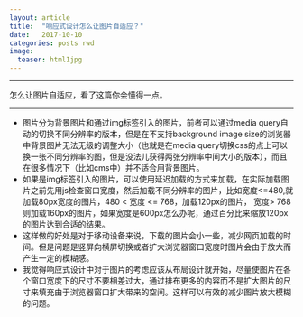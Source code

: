 ```yaml
---
layout: article
title:  "响应式设计怎么让图片自适应？"
date:   2017-10-10
categories: posts rwd
image:
  teaser: html1jpg
---
```

---
怎么让图片自适应，看了这篇你会懂得一点。

--------

* 图片分为背景图片和通过img标签引入的图片，前者可以通过media query自动的切换不同分辨率的版本，但是在不支持background image size的浏览器中背景图片无法无级的调整大小（也就是在media query切换css的点上可以换一张不同分辨率的图，但是没法儿获得两张分辨率中间大小的版本），而且在很多情况下（比如cms中）并不适合用背景图片。
* 如果是img标签引入的图片，可以使用延迟加载的方式来加载，在实际加载图片之前先用js检查窗口宽度，然后加载不同分辨率的图片，比如宽度<=480,就加载80px宽度的图片，480 < 宽度 <= 768，加载120px的图片， 宽度>   768则加载160px的图片，如果宽度是600px怎么办呢，通过百分比来缩放120px的图片达到合适的结果。
* 这样做的好处是对于移动设备来说，下载的图片会小一些，减少网页加载的时间。但是问题是竖屏向横屏切换或者扩大浏览器窗口宽度时图片会由于放大而产生一定的模糊感。
* 我觉得响应式设计中对于图片的考虑应该从布局设计就开始，尽量使图片在各个窗口宽度下的尺寸不要相差过大，通过排布更多的内容而不是扩大图片的尺寸来填充由于浏览器窗口扩大带来的空间。这样可以有效的减少图片放大模糊的问题。